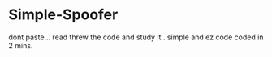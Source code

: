 # Simple-Spoofer
dont paste... read threw the code and study it.. simple and ez code coded in 2 mins. 
